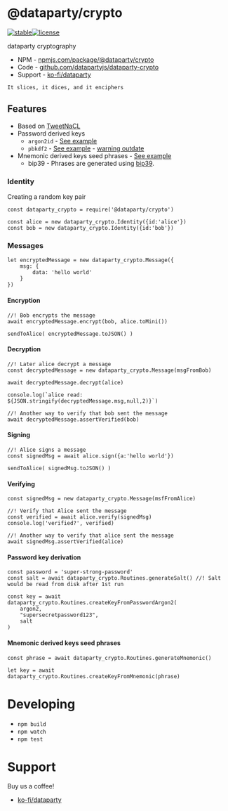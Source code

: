 # @dataparty/crypto
[![stable](http://badges.github.io/stability-badges/dist/stable.svg)](http://github.com/badges/stability-badges)[![license](https://img.shields.io/github/license/datapartyjs/dataparty-crypto)](https://github.com/datapartyjs/dataparty-crypto/blob/master/LICENSE)

dataparty cryptography


 * NPM - [npmjs.com/package/@dataparty/crypto](https://www.npmjs.com/package/@dataparty/crypto)
 * Code - [github.com/datapartyjs/dataparty-crypto](https://github.com/datapartyjs/dataparty-crypto)
 * Support - [ko-fi/dataparty](https://ko-fi.com/dataparty)

`It slices, it dices, and it enciphers`

## Features

 * Based on [TweetNaCL](https://www.npmjs.com/package/tweetnacl)
 * Password derived keys
   * `argon2id` - [See example](https://github.com/datapartyjs/dataparty-crypto/blob/master/examples/example-password-argon2.js)
   * `pbkdf2` - [See example](https://github.com/datapartyjs/dataparty-crypto/blob/master/examples/example-password-pbkdf2.js) - [warning outdate](https://medium.com/@alanmeekins/wtf-is-a-kdf-a267bda53e8f)
 * Mnemonic derived keys seed phrases - [See example](https://github.com/datapartyjs/dataparty-crypto/blob/master/examples/example-seed-phrase.js)
   * bip39 - Phrases are generated using [bip39](https://github.com/bitcoinjs/bip39).



### Identity

Creating a random key pair

```
const dataparty_crypto = require('@dataparty/crypto')

const alice = new dataparty_crypto.Identity({id:'alice'})
const bob = new dataparty_crypto.Identity({id:'bob'})
```


### Messages


```
let encryptedMessage = new dataparty_crypto.Message({
    msg: {
        data: 'hello world'
    }
})
```

#### Encryption

```
//! Bob encrypts the message
await encryptedMessage.encrypt(bob, alice.toMini())

sendToAlice( encryptedMessage.toJSON() )
```

#### Decryption

```
//! Later alice decrypt a message
const decryptedMessage = new dataparty_crypto.Message(msgFromBob)

await decryptedMessage.decrypt(alice)

console.log(`alice read: ${JSON.stringify(decryptedMessage.msg,null,2)}`)

//! Another way to verify that bob sent the message
await decryptedMessage.assertVerified(bob)
```

#### Signing

```
//! Alice signs a message
const signedMsg = await alice.sign({a:'hello world'})

sendToAlice( signedMsg.toJSON() )
```


#### Verifying

```
const signedMsg = new dataparty_crypto.Message(msfFromAlice)

//! Verify that Alice sent the message
const verified = await alice.verify(signedMsg)
console.log('verified?', verified)

//! Another way to verify that alice sent the message
await signedMsg.assertVerified(alice)
```

#### Password key derivation

```
const password = 'super-strong-password'
const salt = await dataparty_crypto.Routines.generateSalt() //! Salt would be read from disk after 1st run

const key = await dataparty_crypto.Routines.createKeyFromPasswordArgon2(
    argon2,
    "supersecretpassword123",
    salt
)
```

#### Mnemonic derived keys seed phrases

```
const phrase = await dataparty_crypto.Routines.generateMnemonic()

let key = await dataparty_crypto.Routines.createKeyFromMnemonic(phrase)
```

# Developing

 * `npm build`
 * `npm watch`
 * `npm test`

# Support

Buy us a coffee!

 * [ko-fi/dataparty](https://ko-fi.com/dataparty)
